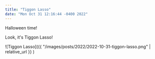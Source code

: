 ```yaml
---
title: "Tiggon Lasso"
date: "Mon Oct 31 12:16:44 -0400 2022"
---
```


Halloween time!

Look, it's Tiggon Lasso!

![Tiggon Lasso]({{ "/images/posts/2022/2022-10-31-tiggon-lasso.png" | relative_url }} )
